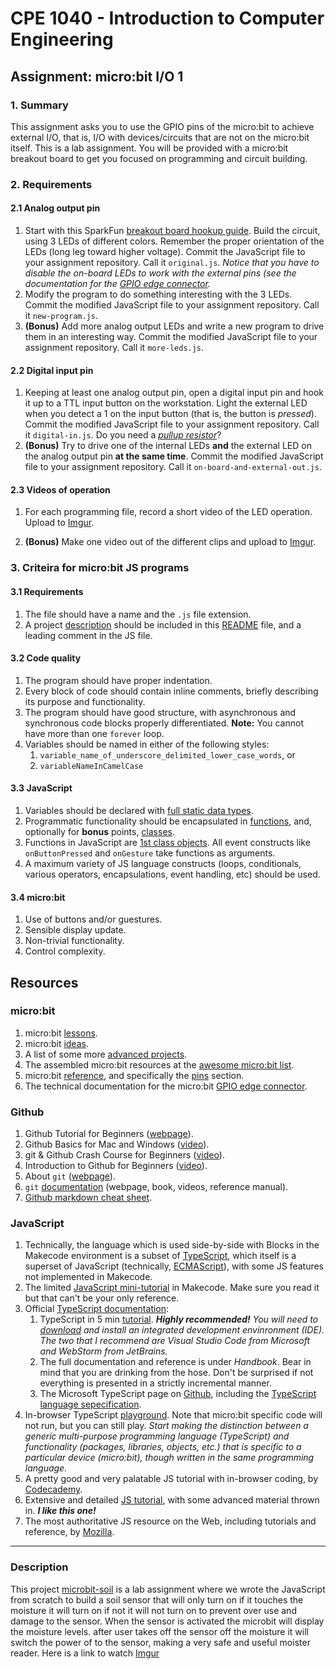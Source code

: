 # CPE 1040 - Introduction to Computer Engineering

## Assignment: micro:bit I/O 1

### 1. Summary

This assignment asks you to use the GPIO pins of the micro:bit to achieve external I/O, that is, I/O with devices/circuits that are not on the micro:bit itself. This is a lab assignment. You will be provided with a micro:bit breakout board to get you focused on programming and circuit building.

### 2. Requirements

#### 2.1 Analog output pin

1. Start with this SparkFun [breakout board hookup guide](https://learn.sparkfun.com/tutorials/microbit-breakout-board-hookup-guide). Build the circuit, using 3 LEDs of different colors. Remember the proper orientation of the LEDs (long leg toward higher voltage). Commit the JavaScript file to your assignment repository. Call it `original.js`. _Notice that you have to disable the on-board LEDs to work with the external pins (see the documentation for the [GPIO edge connector](https://tech.microbit.org/hardware/edgeconnector/)._
2. Modify the program to do something interesting with the 3 LEDs. Commit the modified JavaScript file to your assignment repository. Call it `new-program.js`.
3. **(Bonus)** Add more analog output LEDs and write a new program to drive them in an interesting way. Commit the modified JavaScript file to your assignment repository. Call it `more-leds.js`.

#### 2.2 Digital input pin

1. Keeping at least one analog output pin, open a digital input pin and hook it up to a TTL input button on the workstation. Light the external LED when you detect a 1 on the input button (that is, the button is _pressed_). Commit the modified JavaScript file to your assignment repository. Call it `digital-in.js`. Do you need a [_pullup resistor_](https://www.google.com/search?q=pullup+pulldown+resistor&oq=pullup+pull)?
2. **(Bonus)** Try to drive one of the internal LEDs **and** the external LED on the analog output pin **at the same time**. Commit the modified JavaScript file to your assignment repository. Call it `on-board-and-external-out.js`.

#### 2.3 Videos of operation

1. For each programming file, record a short video of the LED operation. Upload to [Imgur](https://imgur.com/).

2. **(Bonus)** Make one video out of the different clips and upload to [Imgur](https://imgur.com/).

### 3. Criteira for micro:bit JS programs

#### 3.1 Requirements
1. The file should have a name and the `.js` file extension.
2. A project [description](#description) should be included in this [README](README.md) file, and a leading comment in the JS file.

#### 3.2 Code quality
1. The program should have proper indentation.
2. Every block of code should contain inline comments, briefly describing its purpose and functionality.	
3. The program should have good structure, with asynchronous and synchronous code blocks properly differentiated. **Note:** You cannot have more than one `forever` loop.
4. Variables should be named in either of the following styles:
   1. `variable_name_of_underscore_delimited_lower_case_words`, or
   2. `variableNameInCamelCase`

#### 3.3 JavaScript
1. Variables should be declared with [full static data types](https://makecode.microbit.org/javascript/types).	
2. Programmatic functionality should be encapsulated in [functions](https://makecode.microbit.org/javascript/functions), and, optionally for **bonus** points, [classes](https://makecode.microbit.org/javascript/classes).	
3. Functions in JavaScript are [1st class objects](https://developer.mozilla.org/en-US/docs/Glossary/First-class_Function). All event constructs like `onButtonPressed` and `onGesture` take functions as arguments.	
4. A maximum variety of JS language constructs (loops, conditionals, various operators, encapsulations, event handling, etc) should be used.

#### 3.4 micro:bit			
1. Use of buttons	and/or guestures.
2. Sensible display update.
3. Non-trivial functionality.	
4. Control complexity.

## Resources

### micro:bit 

1. micro:bit [lessons](https://makecode.microbit.org/lessons).
2. micro:bit [ideas](https://microbit.org/ideas/).
3. A list of some more [advanced projects](https://www.itpro.co.uk/desktop-hardware/26289/13-top-bbc-micro-bit-projects).
4. The assembled micro:bit resources at the [awesome micro:bit list](https://github.com/carlosperate/awesome-microbit).
5. micro:bit [reference](https://makecode.microbit.org/reference), and specifically the [pins](https://makecode.microbit.org/reference/pins) section.
6. The technical documentation for the micro:bit [GPIO edge connector](https://tech.microbit.org/hardware/edgeconnector/).

### Github

1. Github Tutorial for Beginners ([webpage](https://product.hubspot.com/blog/git-and-github-tutorial-for-beginners)).
2. Github Basics for Mac and Windows ([video](https://www.youtube.com/watch?v=0fKg7e37bQE)).
3. git & Github Crash Course for Beginners ([video](https://www.youtube.com/watch?v=SWYqp7iY_Tc)).
4. Introduction to Github for Beginners ([video](https://www.youtube.com/watch?v=fQLK8Ib_SKk)).
5. About `git` ([webpage](https://git-scm.com/about)).
6. `git` [documentation](https://git-scm.com/doc) (webpage, book, videos, reference manual).
7. [Github markdown cheat sheet](https://github.com/adam-p/markdown-here/wiki/Markdown-Cheatsheet).

### JavaScript

1. Technically, the language which is used side-by-side with Blocks in the Makecode environment is a subset of [TypeScript](https://makecode.com/language), which itself is a superset of JavaScript (technically, [ECMAScript](https://www.ecma-international.org/ecma-262/10.0/index.html#Title)), with some JS features not implemented in Makecode.
2. The limited [JavaScript mini-tutorial](https://makecode.microbit.org/javascript) in Makecode. Make sure you read it but that can't be your only reference.
3. Official [TypeScript documentation]():
   1. TypeScript in 5 min [tutorial](https://www.typescriptlang.org/docs/handbook/typescript-in-5-minutes.html). _**Highly recommended!** You will need to [download](https://www.typescriptlang.org/index.html#download-links) and install an integrated development envinronment (IDE). The two that I recommend are Visual Studio Code from Microsoft and WebStorm from JetBrains._
   2. The full documentation and reference is under _Handbook_. Bear in mind that you are drinking from the hose. Don't be surprised if not everything is presented in a strictly incremental manner.
   3. The Microsoft TypeScript page on [Github](https://github.com/microsoft/TypeScript), including the [TypeScript language sepecification](https://github.com/microsoft/TypeScript/blob/master/doc/spec.md).
4. In-browser TypeScript [playground](https://www.typescriptlang.org/play/index.html). Note that micro:bit specific code will not run, but you can still play. _Start making the distinction between a generic multi-purpose programming language (TypeScript) and functionality (packages, libraries, objects, etc.) that is specific to a particular device (micro:bit), though written in the same programming language._
5. A pretty good and very palatable JS tutorial with in-browser coding, by [Codecademy](https://www.codecademy.com/learn/introduction-to-javascript).
6. Extensive and detailed [JS tutorial](https://javascript.info/), with some advanced material thrown in. _**I like this one!**_
7. The most authoritative JS resource on the Web, including tutorials and reference, by [Mozilla](https://developer.mozilla.org/en-US/docs/Web/JavaScript).

---

### Description

This project [microbit-soil](mircobit-soil.js) is a lab assignment where we wrote the JavaScript from scratch to build a soil sensor that will only turn on if it touches the moisture it will turn on if not it will not turn on to prevent over use and damage to the sensor. When the sensor is activated the microbit will display the moisture levels. after user takes off the sensor off the moisture it will switch the power of to the sensor, making a very safe and useful moister reader. Here is a link to watch [Imgur](https://imgur.com/gallery/0Vkbxuh)
